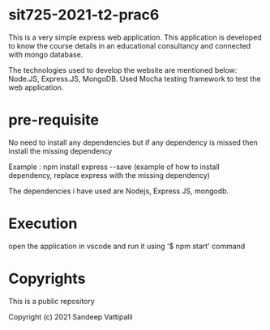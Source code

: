 # sit725-2021-t2-prac6

This is a very simple express web application. This application is developed to know the course details in an educational consultancy and connected with mongo database.

The technologies used to develop the website are mentioned below:
Node.JS, Express.JS, MongoDB.
Used Mocha testing framework to test the web application.

# pre-requisite

No need to install any dependencies but if any dependency is missed then install the missing dependency

Example : npm install express --save (example of how to install dependency, replace express with the missing dependency)

The dependencies i have used are Nodejs, Express JS, mongodb.

# Execution

open the application in vscode and run it using '$ npm start' command

# Copyrights

This is a public repository

Copyright (c) 2021 Sandeep Vattipalli
